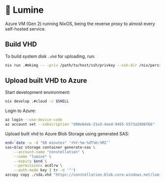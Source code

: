 # 🌸 Lumine

Azure VM (Gen 2) running NixOS, being the reverse proxy to almost every self-hosted service.

## Build VHD

To build system disk `.vhd` for uploading, run:

```bash
nix run .#mkimg -- -priv /path/to/host/ssh/privkey --ssh-dir /nix/persist/etc/ssh -f vhd --fixed-size lumine
```

## Upload built VHD to Azure

Start development environment:

```bash
nix develop .#cloud -c $SHELL
```

Login to Azure:

```bash
az login --use-device-code
az account set --subscription "d80e6deb-21e3-4aed-9455-5573a2086f66"
```

Upload built vhd to Azure Blob Storage using generated SAS:

```bash
end=`date -u -d "60 minutes" '+%Y-%m-%dT%H:%MZ'`
sas=$(az storage container generate-sas \
    --account-name "constellation" \
    --name "lumine" \
    --expiry $end \
    --permissions acdlrw \
    --auth-mode key | tr -d '"')
azcopy copy ./sda.vhd "https://constellation.blob.core.windows.net/lumine/?$sas" --blob-type PageBlob
```
